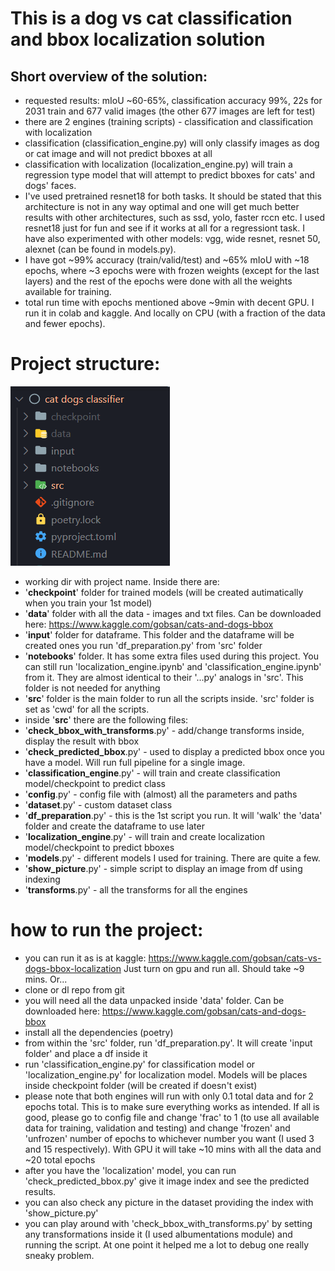 # This is a dog vs cat classification and bbox localization solution

## Short overview of the solution:
- requested results: mIoU ~60-65%, classification accuracy 99%, 22s for 2031 train and 677 valid images (the other 677 images are left for test)
- there are 2 engines (training scripts) - classification and classification with localization
- classification (classification_engine.py) will only classify images as dog or cat image and will not predict bboxes at all
- classification with localization (localization_engine.py) will train a regression type model that will attempt to predict bboxes for cats' and dogs' faces.
- I've used pretrained resnet18 for both tasks. It should be stated that this architecture is not in any way optimal and one will get much better results with other architectures, such as ssd, yolo, faster rccn etc. I used resnet18 just for fun and see if it works at all for a regressiont task. I have also experimented with other models: vgg, wide resnet, resnet 50, alexnet (can be found in models.py).
- I have got ~99% accuracy (train/valid/test) and ~65% mIoU with ~18 epochs, where ~3 epochs were with frozen weights (except for the last layers) and the rest of the epochs were done with all the weights available for training.
- total run time with epochs mentioned above ~9min with decent GPU. I run it in colab and kaggle. And locally on CPU (with a fraction of the data and fewer epochs).

# Project structure:
![alt text](https://github.com/olegperegudov/computer-vision/blob/master/cat%20dogs%20classifier/project%20structure.png)
- working dir with project name. Inside there are:
- '**checkpoint**' folder for trained models (will be created autimatically when you train your 1st model)
- '**data**' folder with all the data - images and txt files. Can be downloaded here: https://www.kaggle.com/gobsan/cats-and-dogs-bbox
- '**input**' folder for dataframe. This folder and the dataframe will be created ones you run 'df_preparation.py' from 'src' folder
- '**notebooks**' folder. It has some extra files used during this project. You can still run 'localization_engine.ipynb' and 'classification_engine.ipynb' from it. They are almost identical to their '...py' analogs in 'src'. This folder is not needed for anything
- '**src**' folder is the main folder to run all the scripts inside. 'src' folder is set as 'cwd' for all the scripts.
- inside '**src**' there are the following files:
- '**check_bbox_with_transforms**.py' - add/change transforms inside, display the result with bbox
- '**check_predicted_bbox**.py' - used to display a predicted bbox once you have a model. Will run full pipeline for a single image.
- '**classification_engine**.py' - will train and create classification model/checkpoint to predict class
- '**config**.py' - config file with (almost) all the parameters and paths
- '**dataset**.py' - custom dataset class
- '**df_preparation**.py' - this is the 1st script you run. It will 'walk' the 'data' folder and create the dataframe to use later
- '**localization_engine**.py' - will train and create localization model/checkpoint to predict bboxes 
- '**models**.py' - different models I used for training. There are quite a few.
- '**show_picture**.py' - simple script to display an image from df using indexing
- '**transforms**.py' - all the transforms for all the engines

# how to run the project:

- you can run it as is at kaggle: https://www.kaggle.com/gobsan/cats-vs-dogs-bbox-localization
  Just turn on gpu and run all. Should take ~9 mins. Or...
- clone or dl repo from git
- you will need all the data unpacked inside 'data' folder. Can be downloaded here: https://www.kaggle.com/gobsan/cats-and-dogs-bbox
- install all the dependencies (poetry)
- from within the 'src' folder, run 'df_preparation.py'. It will create 'input folder' and place a df inside it
- run 'classification_engine.py' for classification model or 'localization_engine.py' for localization model. Models will be places inside checkpoint folder (will be created if doesn't exist)
- please note that both engines will run with only 0.1 total data and for 2 epochs total. This is to make sure everything works as intended. If all is good, please go to config file and change 'frac' to 1 (to use all available data for training, validation and testing) and change 'frozen' and 'unfrozen' number of epochs to whichever number you want (I used 3 and 15 respectively). With GPU it will take ~10 mins with all the data and ~20 total epochs
- after you have the 'localization' model, you can run 'check_predicted_bbox.py' give it image index and see the predicted results.
- you can also check any picture in the dataset providing the index with 'show_picture.py'
- you can play around with 'check_bbox_with_transforms.py' by setting any transformations inside it (I used albumentations module) and running the script. At one point it helped me a lot to debug one really sneaky problem.
